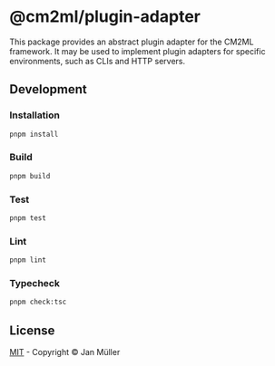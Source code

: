 # @cm2ml/plugin-adapter

This package provides an abstract plugin adapter for the CM2ML framework.
It may be used to implement plugin adapters for specific environments, such as CLIs and HTTP servers.

## Development

### Installation

```bash
pnpm install
```

### Build

```bash
pnpm build
```

### Test

```bash
pnpm test
```

### Lint

```bash
pnpm lint
```

### Typecheck

```bash
pnpm check:tsc
```

## License

[MIT](https://github.com/borkdominik/CM2ML/blob/main/packages/framework/plugin-adapter/LICENSE) - Copyright &copy; Jan Müller
